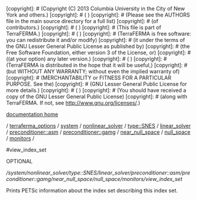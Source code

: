 [copyright]: # (Copyright (C) 2013 Columbia University in the City of New York and others.)
[copyright]: # ( )
[copyright]: # (Please see the AUTHORS file in the main source directory for a full list)
[copyright]: # (of contributors.)
[copyright]: # ( )
[copyright]: # (This file is part of TerraFERMA.)
[copyright]: # ( )
[copyright]: # (TerraFERMA is free software: you can redistribute it and/or modify)
[copyright]: # (it under the terms of the GNU Lesser General Public License as published by)
[copyright]: # (the Free Software Foundation, either version 3 of the License, or)
[copyright]: # ((at your option) any later version.)
[copyright]: # ( )
[copyright]: # (TerraFERMA is distributed in the hope that it will be useful,)
[copyright]: # (but WITHOUT ANY WARRANTY; without even the implied warranty of)
[copyright]: # (MERCHANTABILITY or FITNESS FOR A PARTICULAR PURPOSE. See the)
[copyright]: # (GNU Lesser General Public License for more details.)
[copyright]: # ( )
[copyright]: # (You should have received a copy of the GNU Lesser General Public License)
[copyright]: # (along with TerraFERMA. If not, see <http://www.gnu.org/licenses/>.)

[documentation home](Documentation)

/ [terraferma_options](../../../../../../../../../../terraferma_options) / [system](../../../../../../../../../system) / [nonlinear_solver](../../../../../../../../nonlinear_solver) / [type::SNES](../../../../../../../type__SNES) / [linear_solver](../../../../../../linear_solver) / [preconditioner::asm](../../../../../preconditioner__asm) / [preconditioner::gamg](../../../../preconditioner__gamg) / [near_null_space](../../../near_null_space) / [null_space](../../null_space) / [monitors](../monitors) /

#view_index_set

OPTIONAL 

*/system/nonlinear_solver/type::SNES/linear_solver/preconditioner::asm/preconditioner::gamg/near_null_space/null_space/monitors/view_index_set*

Prints PETSc information about the index set describing this index set.

[autogenerated]: # (This file was automatically generated from the schema file:/home/cwilson/repos/github/TerraFERMA/TerraFERMA/buckettools/schemas/solvers.rng.)

